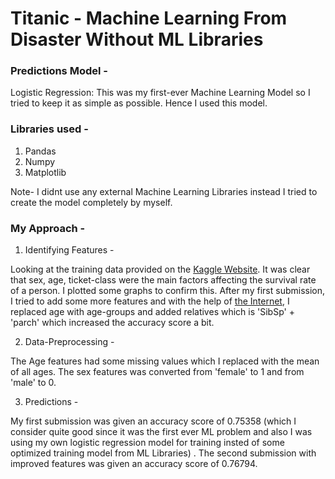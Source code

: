 # Titanic - Machine Learning From Disaster Without ML Libraries

### Predictions Model -

Logistic Regression: This was my first-ever Machine Learning Model so I tried to keep it as simple as possible. Hence I used this model.

### Libraries used - 

1. Pandas 
2. Numpy
3. Matplotlib

Note- I didnt use any external Machine Learning Libraries instead I tried to create the model completely by myself.  

### My Approach - 

1. Identifying Features -
 
Looking at the training data provided on the [Kaggle Website](https://www.kaggle.com/c/titanic/data). It was clear that sex, age, ticket-class were the main factors affecting the survival rate of a person. I plotted some graphs to confirm this. After my first submission, I tried to add some more features and with the help of [the Internet](https://towardsdatascience.com/predicting-the-survival-of-titanic-passengers-30870ccc7e8), I replaced age with age-groups and added relatives which is 'SibSp' + 'parch' which increased the accuracy score a bit.

2. Data-Preprocessing - 

The Age features had some missing values which I replaced with the mean of all ages.
The sex features was converted from 'female' to 1 and from 'male' to 0.

3. Predictions -

My first submission was given an accuracy score of 0.75358 (which I consider quite good since it was the first ever ML problem and also I was using my own logistic regression model for training insted of some optimized training model from ML Libraries) . The second submission with improved features was given an accuracy score of 0.76794.

